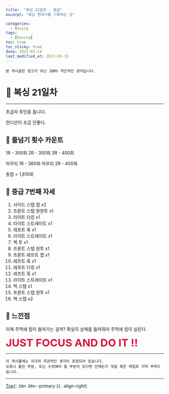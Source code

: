 ```yaml
---
title:  "복싱 21일차 - 중급"
excerpt: "복싱 연대기를 기록하는 곳"

categories:
  - Boxing
tags:
  - [Boxing]
toc: true
toc_sticky: true
date: 2023-03-14
last_modified_at: 2023-03-15
---
```


    본 게시글은 광고가 아닌 100% 개인적인 생각입니다.

# 🥊 복싱 21일차 
<hr style="width:100%" />

  초급자 루틴을 돕니다.  
  
  컨디션이 조금 안좋다.

## 🤔 줄넘기 횟수 카운트

  1R - 300회
  2R - 350회
  3R - 400회

  마무리 1R - 360회
  마무리 2R - 400회

  총합 = 1,810회

## 🤣 중급 7번째 자세

1. 사이드 스탭 잽 x2
2. 프론트 스탭 원원투 x1
3. 라이트 더킹 x1
4. 라이트 스트레이트 x1   
5. 레프트 훅 x1
6. 라이트 스트레이트 x1
7. 백 투 x1
8. 프론트 스탭 원투 x1
9. 프론트 레프트 잽 x1
10. 레프트 훅 x1
11. 레프트 더킹 x1
12. 레프트 훅 x1
13. 라이트 스트레이트 x1
14. 백 스탭 x1
15. 프론트 스탭 원투 x1
16. 백 스탭 x2


## 🤣 느낀점

이제 주먹에 힘이 들어가는 걸까?
확실히 상체를 틀어줘야 주먹에 힘이 실린다.

  <strong style="color:crimson; font-size:25pt">JUST FOCUS AND DO IT !!</strong>

<hr style="width:100%" />

    이 게시물에는 지극히 주관적인 생각이 포함되어 있습니다. 
    오류나 틀린 부분, 또는 수정해야 할 부분이 있다면 언제든지 댓글 혹은 메일로 지적 부탁드립니다.
    
<hr>


[Top](#){: .btn .btn--primary }{: .align-right}
